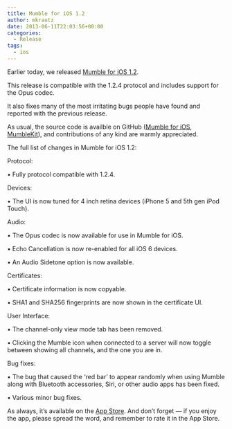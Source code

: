```yaml
---
title: Mumble for iOS 1.2
author: mkrautz
date: 2013-06-11T22:03:56+00:00
categories:
  - Release
tags:
  - ios
---
```


Earlier today, we released [Mumble for iOS 1.2][1].

This release is compatible with the 1.2.4 protocol and includes support for the Opus codec.

It also fixes many of the most irritating bugs people have found and reported with the previous release.

<!--more-->

As usual, the source code is availble on GitHub ([Mumble for iOS][2], [MumbleKit][3]), and contributions of any kind are
warmly appreciated.

The full list of changes in Mumble for iOS 1.2:

Protocol:

• Fully protocol compatible with 1.2.4.

Devices:

• The UI is now tuned for 4 inch retina devices (iPhone 5 and 5th gen iPod Touch).

Audio:

• The Opus codec is now available for use in Mumble for iOS.

• Echo Cancellation is now re-enabled for all iOS 6 devices.

• An Audio Sidetone option is now available.

Certificates:

• Certificate information is now copyable.

• SHA1 and SHA256 fingerprints are now shown in the certificate UI.

User Interface:

• The channel-only view mode tab has been removed.

• Clicking the Mumble icon when connected to a server will now toggle between showing all channels, and the one you are
in.

Bug fixes:

• The bug that caused the &#8216;red bar&#8217; to appear randomly when using Mumble along with Bluetooth accessories,
Siri, or other audio apps has been fixed.

• Various minor bug fixes.

As always, it’s available on the [App Store][1]. And don’t forget — if you enjoy the app, please spread the word, and
remember to rate it in the App Store.

[1]: https://itunes.apple.com/us/app/mumble/id443472808?mt=8
[2]: https://github.com/mumble-voip/mumble-iphoneos
[3]: https://github.com/mumble-voip/mumblekit
